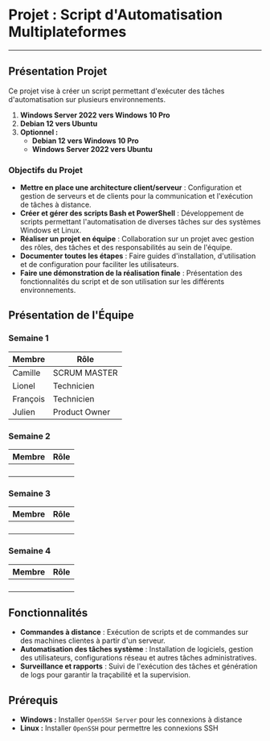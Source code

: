 # Projet : Script d'Automatisation Multiplateformes
---
## Présentation Projet

Ce projet vise à créer un script permettant d'exécuter des tâches d'automatisation sur plusieurs environnements.

1. **Windows Server 2022 vers Windows 10 Pro**
2. **Debian 12 vers Ubuntu**
3. **Optionnel :**
   - **Debian 12 vers Windows 10 Pro**
   - **Windows Server 2022 vers Ubuntu**

### Objectifs du Projet

- **Mettre en place une architecture client/serveur** : Configuration et gestion de serveurs et de clients pour la communication et l'exécution de tâches à distance.
- **Créer et gérer des scripts Bash et PowerShell** : Développement de scripts permettant l'automatisation de diverses tâches sur des systèmes Windows et Linux.
- **Réaliser un projet en équipe** : Collaboration sur un projet avec gestion des rôles, des tâches et des responsabilités au sein de l'équipe.
- **Documenter toutes les étapes** : Faire guides d'installation, d'utilisation et de configuration pour faciliter les utilisateurs.
- **Faire une démonstration de la réalisation finale** : Présentation des fonctionnalités du script et de son utilisation sur les différents environnements.

## Présentation de l'Équipe
### Semaine 1

| Membre     | Rôle         |
|------------|--------------|
| Camille    | SCRUM MASTER |
| Lionel     | Technicien   |
| François   | Technicien   |
| Julien     | Product Owner|


### Semaine 2

| Membre     | Rôle         |
|------------|--------------|
|            |              |
|            |              |
|            |              |
|            |              |

### Semaine 3

| Membre     | Rôle         |
|------------|--------------|
|            |              |
|            |              |
|            |              |
|            |              |

### Semaine 4

| Membre     | Rôle         |
|------------|--------------|
|            |              |
|            |              |
|            |              |
|            |              |

## Fonctionnalités

- **Commandes à distance** : Exécution de scripts et de commandes sur des machines clientes à partir d'un serveur.
- **Automatisation des tâches système** : Installation de logiciels, gestion des utilisateurs, configurations réseau et autres tâches administratives.
- **Surveillance et rapports** : Suivi de l'exécution des tâches et génération de logs pour garantir la traçabilité et la supervision.

## Prérequis

- **Windows :** Installer `OpenSSH Server` pour les connexions à distance
- **Linux :** Installer `OpenSSH` pour permettre les connexions SSH

